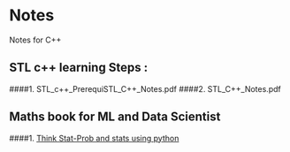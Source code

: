 # Notes
Notes for C++
## STL c++ learning Steps :
####1. STL_c++_PrerequiSTL_C++_Notes.pdf
####2. STL_C++_Notes.pdf
 

## Maths book for ML and Data Scientist
####1. [Think Stat-Prob and stats using python](http://greenteapress.com/thinkstats2/thinkstats2.pdf)
